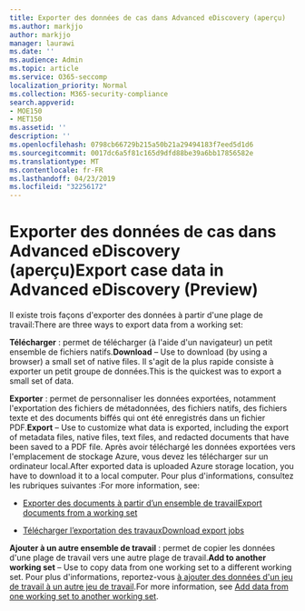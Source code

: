 ```yaml
---
title: Exporter des données de cas dans Advanced eDiscovery (aperçu)
ms.author: markjjo
author: markjjo
manager: laurawi
ms.date: ''
ms.audience: Admin
ms.topic: article
ms.service: O365-seccomp
localization_priority: Normal
ms.collection: M365-security-compliance
search.appverid:
- MOE150
- MET150
ms.assetid: ''
description: ''
ms.openlocfilehash: 0798cb66729b215a50b21a29494183f7eed5d1d6
ms.sourcegitcommit: 0017dc6a5f81c165d9dfd88be39a6bb17856582e
ms.translationtype: MT
ms.contentlocale: fr-FR
ms.lasthandoff: 04/23/2019
ms.locfileid: "32256172"
---
```

# <a name="export-case-data-in-advanced-ediscovery-preview"></a><span data-ttu-id="d969a-102">Exporter des données de cas dans Advanced eDiscovery (aperçu)</span><span class="sxs-lookup"><span data-stu-id="d969a-102">Export case data in Advanced eDiscovery (Preview)</span></span>

<span data-ttu-id="d969a-103">Il existe trois façons d'exporter des données à partir d'une plage de travail:</span><span class="sxs-lookup"><span data-stu-id="d969a-103">There are three ways to export data from a working set:</span></span>

<span data-ttu-id="d969a-104">**Télécharger** : permet de télécharger (à l'aide d'un navigateur) un petit ensemble de fichiers natifs.</span><span class="sxs-lookup"><span data-stu-id="d969a-104">**Download** – Use to download (by using a browser) a small set of native files.</span></span> <span data-ttu-id="d969a-105">Il s'agit de la plus rapide consiste à exporter un petit groupe de données.</span><span class="sxs-lookup"><span data-stu-id="d969a-105">This is the quickest was to export a small set of data.</span></span>

<span data-ttu-id="d969a-106">**Exporter** : permet de personnaliser les données exportées, notamment l'exportation des fichiers de métadonnées, des fichiers natifs, des fichiers texte et des documents biffés qui ont été enregistrés dans un fichier PDF.</span><span class="sxs-lookup"><span data-stu-id="d969a-106">**Export** – Use to customize what data is exported, including the export of metadata files, native files, text files, and redacted documents that have been saved to a PDF file.</span></span> <span data-ttu-id="d969a-107">Après avoir téléchargé les données exportées vers l'emplacement de stockage Azure, vous devez les télécharger sur un ordinateur local.</span><span class="sxs-lookup"><span data-stu-id="d969a-107">After exported data is uploaded Azure storage location, you have to download it to a local computer.</span></span> <span data-ttu-id="d969a-108">Pour plus d'informations, consultez les rubriques suivantes :</span><span class="sxs-lookup"><span data-stu-id="d969a-108">For more information, see:</span></span> 

   - [<span data-ttu-id="d969a-109">Exporter des documents à partir d’un ensemble de travail</span><span class="sxs-lookup"><span data-stu-id="d969a-109">Export documents from a working set</span></span>](export-documents-from-working-set.md)

   - [<span data-ttu-id="d969a-110">Télécharger l’exportation des travaux</span><span class="sxs-lookup"><span data-stu-id="d969a-110">Download export jobs</span></span>](download-export-jobs.md)

<span data-ttu-id="d969a-111">**Ajouter à un autre ensemble de travail** : permet de copier les données d'une plage de travail vers une autre plage de travail.</span><span class="sxs-lookup"><span data-stu-id="d969a-111">**Add to another working set** – Use to copy data from one working set to a different working set.</span></span> <span data-ttu-id="d969a-112">Pour plus d'informations, reportez-vous [à ajouter des données d'un jeu de travail à un autre jeu de travail](add-data-to-working-set-from-another-working-set.md).</span><span class="sxs-lookup"><span data-stu-id="d969a-112">For more information, see [Add data from one working set to another working set](add-data-to-working-set-from-another-working-set.md).</span></span> 
